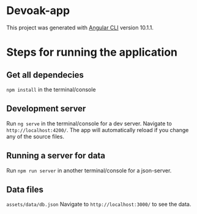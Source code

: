 # Devoak-app

This project was generated with [Angular CLI](https://github.com/angular/angular-cli) version 10.1.1.

# Steps for running the application

## Get all dependecies
`npm install` in the terminal/console

## Development server
Run `ng serve` in the terminal/console for a dev server. Navigate to `http://localhost:4200/`. The app will automatically reload if you change any of the source files.

## Running a server for data
Run `npm run server` in another terminal/console for a json-server. 

## Data files
`assets/data/db.json`
Navigate to `http://localhost:3000/` to see the data. 